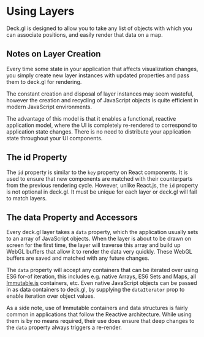 # Using Layers

Deck.gl is designed to allow you to take any list of objects with which you
can associate positions, and easily render that data on a map.

## Notes on Layer Creation

Every time some state in your application that affects visualization changes,
you simply create new layer instances with updated properties and pass them to
deck.gl for rendering.

The constant creation and disposal of layer instances may seem wasteful,
however the creation and recycling of JavaScript objects is quite efficient
in modern JavaScript environments.

The advantage of this model is that it enables a functional, reactive
application model, where the UI is completely re-rendered to correspond to
application state changes. There is no need to distribute your application
state throughout your UI components.


## The id Property

The `id` property is similar to the `key` property on React components. It is
used to ensure that new components are matched with their counterparts from the
previous rendering cycle. However, unlike React.js, the `id` property is not
optional in deck.gl. It must be unique for each layer or deck.gl will fail to
match layers.


## The data Property and Accessors

Every deck.gl layer takes a `data` property, which the application usually
sets to an array of JavaScript objects. When the layer is about to be
drawn on screen for the first time, the layer will traverse this array
and build up WebGL buffers that allow it to render the data very quickly.
These WebGL buffers are saved and matched with any future changes.

The `data` property will accept any containers that can be iterated over using
ES6 for-of iteration, this includes e.g. native Arrays, ES6 Sets and Maps,
all [Immutable.js](https://facebook.github.io/immutable-js/)
containers, etc. Even native JavaScript objects can be passed in as data containers to deck.gl, by supplying the `dataIterator` prop to enable
iteration over object values.

As a side note, use of Immutable containers and data structures is fairly
common in applications that follow the Reactive architecture. While using
them is by no means required, their use does ensure that deep changes to
the `data` property always triggers a re-render.

